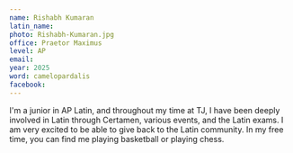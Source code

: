 ```yaml
---
name: Rishabh Kumaran
latin_name: 
photo: Rishabh-Kumaran.jpg
office: Praetor Maximus
level: AP 
email: 
year: 2025
word: camelopardalis
facebook: 
---
```


I'm a junior in AP Latin, and throughout my time at TJ, I have been deeply involved in Latin through Certamen, various events, and the Latin exams. I am very excited to be able to give back to the Latin community. In my free time, you can find me playing basketball or playing chess.
